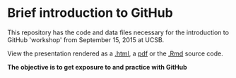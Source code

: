 # Brief introduction to GitHub

This repository has the code and data files necessary for the introduction to GitHub 'workshop' from September 15, 2015 at UCSB.

View the presentation rendered as a [.html](http://htmlpreview.github.io/?https://github.com/eco-data-science/github-intro/blob/master/index.html#1), a [pdf]() or the [.Rmd](https://github.com/eco-data-science/github-intro/blob/master/index.rmd) source code. 

**The objective is to get exposure to and practice with GitHub**
